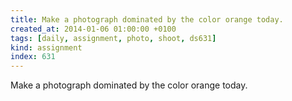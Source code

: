 ```yaml
---
title: Make a photograph dominated by the color orange today.
created_at: 2014-01-06 01:00:00 +0100
tags: [daily, assignment, photo, shoot, ds631]
kind: assignment
index: 631
---
```


Make a photograph dominated by the color orange today.

